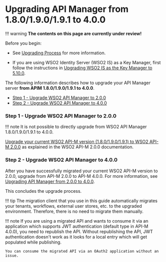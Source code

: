 # Upgrading API Manager from 1.8.0/1.9.0/1.9.1 to 4.0.0

!!! warning
    **The contents on this page are currently under review!**

Before you begin:

-   See [Upgrading Process]({{base_path}}/install-and-setup/upgrading-wso2-api-manager/upgrading-process) for more information.

-   If you are using WSO2 Identity Server (WSO2 IS) as a Key Manager, first follow the instructions in [Upgrading WSO2 IS as the Key Manager to 5.10.0]({{base_path}}/install-and-setup/upgrading-wso2-is-as-key-manager/upgrading-from-is-km-500-to-is-5110).

The following information describes how to upgrade your API Manager server **from APIM 1.8.0/1.9.0/1.9.1 to 4.0.0**.

-   [Step 1 - Upgrade WSO2 API Manager to 2.0.0](#step-1-upgrade-wso2-api-manager-to-200)
-   [Step 2 - Upgrade WSO2 API Manager to 4.0.0](#step-2-upgrade-wso2-api-manager-to-320)

### Step 1 - Upgrade WSO2 API Manager to 2.0.0

!!! note
    It is not possible to directly upgrade from WSO2 API Manager 1.8.0/1.9.0/1.9.1 to 4.0.0.

[Upgrade your current WSO2 API-M version (1.8.0/1.9.0/1.9.1) to WSO2 API-M 2.0.0](https://docs.wso2.com/display/AM200/Upgrading+from+the+Previous+Release) as explained in the WSO2 API-M 2.0.0 documentation.

### Step 2 - Upgrade WSO2 API Manager to 4.0.0

After you have successfully migrated your current WSO2 API-M version to 2.0.0, upgrade from API-M 2.0.0 to API-M 4.0.0. For more information, see [Upgrading API Manager from 2.0.0 to 4.0.0]({{base_path}}/install-and-setup/upgrading-wso2-api-manager/upgrading-from-200-to-400).

This concludes the upgrade process.

!!! tip
    The migration client that you use in this guide automatically migrates your tenants, workflows, external user stores, etc. to the upgraded environment. Therefore, there is no need to migrate them manually.

!!! note
    If you are using a migrated API and wants to consume it via an application which supports JWT authentication (default type in API-M 4.0.0), you need to republish the API. Without republishing the API, JWT authentication doesn't work as it looks for a local entry which will get populated while publishing.

    You can consume the migrated API via an OAuth2 application without an issue.
        

